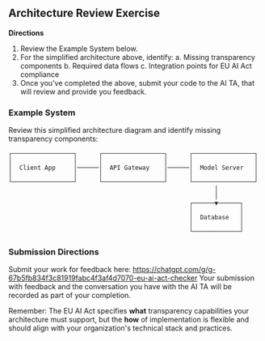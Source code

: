 ## Architecture Review Exercise
**Directions**
1. Review the Example System below.
2. For the simplified architecture above, identify:
  a. Missing transparency components
  b. Required data flows
  c. Integration points for EU AI Act compliance
3. Once you've completed the above, submit your code to the AI TA, that will review and provide you feedback.

   
### Example System
Review this simplified architecture diagram and identify missing transparency components:

```
┌─────────────────┐      ┌─────────────────┐      ┌─────────────────┐
│                 │      │                 │      │                 │
│  Client App     │──────│  API Gateway    │──────│  Model Server   │
│                 │      │                 │      │                 │
└─────────────────┘      └─────────────────┘      └─────────────────┘
                                                         │
                                                         │
                                                  ┌──────▼──────┐
                                                  │             │
                                                  │  Database   │
                                                  │             │
                                                  └─────────────┘
```


### Submission Directions
Submit your work for feedback here: https://chatgpt.com/g/g-67b5fb834f3c81919fabc4f3af4d7070-eu-ai-act-checker
Your submission with feedback and the conversation you have with the AI TA will be recorded as part of your completion. 

Remember: The EU AI Act specifies **what** transparency capabilities your architecture must support, but the **how** of implementation is flexible and should align with your organization's technical stack and practices.
